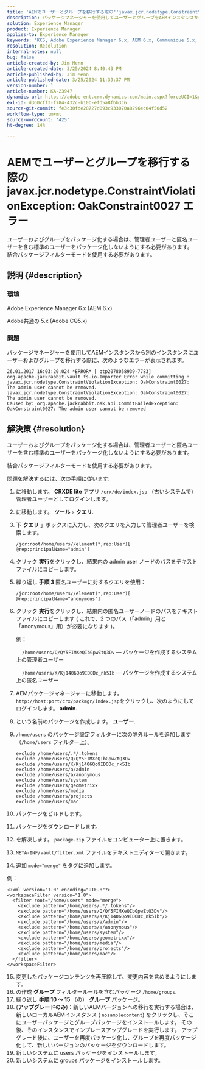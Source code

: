 ```yaml
---
title: 'AEMでユーザーとグループを移行する際の''javax.jcr.nodetype.ConstraintViolationException: OakConstraint0027 エラー'''
description: パッケージマネージャーを使用してユーザーとグループをAEMインスタンスから別のインスタンスに移行する際のエラーの解決方法について説明します。
solution: Experience Manager
product: Experience Manager
applies-to: Experience Manager
keywords: 'KCS, Adobe Experience Manager 6.x, AEM 6.x, Communique 5.x, Adobe CQ5.x, javax.jcr.nodetype.ConstraintViolationException: OakConstraint0027 error, migrate, user, group'
resolution: Resolution
internal-notes: null
bug: false
article-created-by: Jim Menn
article-created-date: 3/25/2024 8:40:43 PM
article-published-by: Jim Menn
article-published-date: 3/25/2024 11:39:37 PM
version-number: 1
article-number: KA-23947
dynamics-url: https://adobe-ent.crm.dynamics.com/main.aspx?forceUCI=1&pagetype=entityrecord&etn=knowledgearticle&id=fd1dacef-e7ea-ee11-a204-6045bd006268
exl-id: d360cff3-f784-432c-b10b-efd5a8fbb3c6
source-git-commit: fe3c30fde28727d093c933070a8296ec04f50d52
workflow-type: tm+mt
source-wordcount: '425'
ht-degree: 14%

---
```


# AEMでユーザーとグループを移行する際の javax.jcr.nodetype.ConstraintViolationException: OakConstraint0027 エラー


ユーザーおよびグループをパッケージ化する場合は、管理者ユーザーと匿名ユーザーを含む標準のユーザーをパッケージ化しないようにする必要があります。 結合パッケージフィルターモードを使用する必要があります。

## 説明 {#description}


### 環境

Adobe Experience Manager 6.x (AEM 6.x)

Adobe共通の 5.x (Adobe CQ5.x)

### 問題

パッケージマネージャーを使用してAEMインスタンスから別のインスタンスにユーザーおよびグループを移行する際に、次のようなエラーが表示されます。


```
26.01.2017 16:03:20.024 *ERROR* [ qtp2078058939-7783]  org.apache.jackrabbit.vault.fs.io.Importer Error while committing : javax.jcr.nodetype.ConstraintViolationException: OakConstraint0027: The admin user cannot be removed.
javax.jcr.nodetype.ConstraintViolationException: OakConstraint0027: The admin user cannot be removed.
Caused by: org.apache.jackrabbit.oak.api.CommitFailedException: OakConstraint0027: The admin user cannot be removed
```



## 解決策 {#resolution}


ユーザーおよびグループをパッケージ化する場合は、管理者ユーザーと匿名ユーザーを含む標準のユーザーをパッケージ化しないようにする必要があります。

結合パッケージフィルターモードを使用する必要があります。

<u>問題を解決するには、次の手順に従います</u>:

1. に移動します。 <b>CRXDE lite</b> アプリ `/crx/de/index.jsp` （古いシステムで）管理者ユーザーとしてログインします。
2. に移動します。 <b>ツール</b> `>`  <b>クエリ</b>.
3. 下 <b>クエリ</b> 」ボックスに入力し、次のクエリを入力して管理者ユーザーを検索します。






   ```
   /jcr:root/home/users//element(*,rep:User)[ @rep:principalName="admin"]
   ```




4. クリック <b>実行</b>をクリックし、結果内の admin user ノードのパスをテキストファイルにコピーします。
5. 繰り返し <b>手順 3 </b>匿名ユーザーに対するクエリを使用：






   ```
   /jcr:root/home/users//element(*,rep:User)[ @rep:principalName="anonymous"]
   ```




6. クリック <b>実行</b>をクリックし、結果内の匿名ユーザーノードのパスをテキストファイルにコピーします ( これで、2 つのパス（「admin」用と「anonymous」用）が必要になります )。

   例：

       `/home/users/Q/QY5FIMXeQIbGpwZtQ3Dv`  — パッケージを作成するシステム上の管理者ユーザー

       `/home/users/K/Kj1406Qo9IDODc_nk5Ib`  — パッケージを作成するシステム上の匿名ユーザー


7. AEMパッケージマネージャーに移動します。 `http://host:port/crx/packmgr/index.jsp`をクリックし、次のようにしてログインします。 <b>admin</b>.
8. という名前のパッケージを作成します。 <b>ユーザー</b>.


9. `/home/users` のパッケージ設定フィルターに次の除外ルールを追加します（`/home/users` フィルター上）。




   ```
   exclude /home/users/.*/.tokens
   exclude /home/users/Q/QY5FIMXeQIbGpwZtQ3Dv
   exclude /home/users/K/Kj1406Qo9IDODc_nk5Ib
   exclude /home/users/a/admin
   exclude /home/users/a/anonymous
   exclude /home/users/system
   exclude /home/users/geometrixx
   exclude /home/users/media
   exclude /home/users/projects
   exclude /home/users/mac
   ```




10. パッケージをビルドします。
11. パッケージをダウンロードします。
12. を解凍します。 `package.zip` ファイルをコンピューター上に置きます。
13. `META-INF/vault/filter.xml` ファイルをテキストエディターで開きます。
14. 追加 `mode="merge"` をタグに追加します。

   例：




   ```
   <?xml version="1.0" encoding="UTF-8"?>
   <workspaceFilter version="1.0">
     <filter root="/home/users" mode="merge">
       <exclude pattern="/home/users/.*/.tokens"/>
       <exclude pattern="/home/users/Q/QY5FIMXeQIbGpwZtQ3Dv"/>
       <exclude pattern="/home/users/K/Kj1406Qo9IDODc_nk5Ib"/>
       <exclude pattern="/home/users/a/admin"/>
       <exclude pattern="/home/users/a/anonymous"/>
       <exclude pattern="/home/users/system"/>
       <exclude pattern="/home/users/geometrixx"/>
       <exclude pattern="/home/users/media"/>
       <exclude pattern="/home/users/projects"/>
       <exclude pattern="/home/users/mac"/>
     </filter>
   </workspaceFilter>
   ```




15. 変更したパッケージコンテンツを再圧縮して、変更内容を含めるようにします。
16. の作成 <b>グループ</b> フィルタールールを含むパッケージ `/home/groups`.
17. 繰り返し <b>手順 10 ～ 15</b> （の） <b>グループ</b> パッケージ。
18. (<b>アップグレードのみ</b>)：新しいAEMバージョンへの移行を実行する場合は、新しいローカルAEMインスタンス ( `nosamplecontent`) をクリックし、そこにユーザーパッケージとグループパッケージをインストールします。 その後、そのインスタンスでインプレースアップグレードを実行します。 アップグレード後に、ユーザーを再度パッケージ化し、グループを再度パッケージ化して、新しいバージョンのパッケージをダウンロードします。
19. 新しいシステムに users パッケージをインストールします。
20. 新しいシステムに groups パッケージをインストールします。

